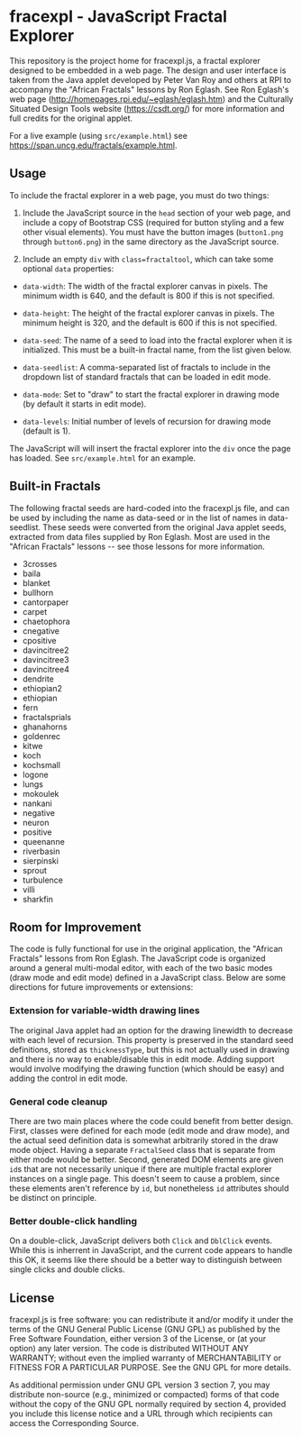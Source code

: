 # fracexpl - JavaScript Fractal Explorer

This repository is the project home for fracexpl.js, a fractal
explorer designed to be embedded in a web page. The design and user
interface is taken from the Java applet developed by Peter Van Roy and
others at RPI to accompany the "African Fractals" lessons by Ron
Eglash. See Ron Eglash's web page
(<http://homepages.rpi.edu/~eglash/eglash.htm>) and the Culturally
Situated Design Tools website (<https://csdt.org/>) for more
information and full credits for the original applet.

For a live example (using `src/example.html`) see
<https://span.uncg.edu/fractals/example.html>.

## Usage

To include the fractal explorer in a web page, you must do two things:

1. Include the JavaScript source in the `head` section of your web
page, and include a copy of Bootstrap CSS (required for button styling
and a few other visual elements). You must have the button images
(`button1.png` through `button6.png`) in the same directory as the
JavaScript source.

2. Include an empty `div` with `class=fractaltool`, which can take
some optional `data` properties:

* `data-width`: The width of the fractal explorer canvas in
  pixels. The minimum width is 640, and the default is 800 if this is
  not specified.

* `data-height`: The height of the fractal explorer canvas in
  pixels. The minimum height is 320, and the default is 600 if this is
  not specified.
  
* `data-seed`: The name of a seed to load into the fractal explorer
  when it is initialized. This must be a built-in fractal name, from
  the list given below.

* `data-seedlist`: A comma-separated list of fractals to include in
  the dropdown list of standard fractals that can be loaded in edit
  mode.

* `data-mode`: Set to "draw" to start the fractal explorer in drawing
  mode (by default it starts in edit mode).

* `data-levels`: Initial number of levels of recursion for drawing
  mode (default is 1).

The JavaScript will will insert the fractal explorer into the `div`
once the page has loaded. See `src/example.html` for an example.

## Built-in Fractals

The following fractal seeds are hard-coded into the fracexpl.js file,
and can be used by including the name as data-seed or in the list of
names in data-seedlist. These seeds were converted from the original
Java applet seeds, extracted from data files supplied by Ron
Eglash. Most are used in the "African Fractals" lessons -- see those
lessons for more information.

* 3crosses
* baila
* blanket
* bullhorn
* cantorpaper
* carpet
* chaetophora
* cnegative
* cpositive
* davincitree2
* davincitree3
* davincitree4
* dendrite
* ethiopian2
* ethiopian
* fern
* fractalsprials
* ghanahorns
* goldenrec
* kitwe
* koch
* kochsmall
* logone
* lungs
* mokoulek
* nankani
* negative
* neuron
* positive
* queenanne
* riverbasin
* sierpinski
* sprout
* turbulence
* villi
* sharkfin


## Room for Improvement

The code is fully functional for use in the original application, the
"African Fractals" lessons from Ron Eglash. The JavaScript code is
organized around a general multi-modal editor, with each of the two
basic modes (draw mode and edit mode) defined in a JavaScript
class. Below are some directions for future improvements or
extensions:

### Extension for variable-width drawing lines

The original Java applet had an option for the drawing linewidth to
decrease with each level of recursion. This property is preserved in
the standard seed definitions, stored as `thicknessType`, but this is
not actually used in drawing and there is no way to enable/disable
this in edit mode. Adding support would involve modifying the drawing
function (which should be easy) and adding the control in edit mode.

### General code cleanup

There are two main places where the code could benefit from better
design. First, classes were defined for each mode (edit mode and draw
mode), and the actual seed definition data is somewhat arbitrarily
stored in the draw mode object. Having a separate `FractalSeed` class
that is separate from either mode would be better. Second, generated
DOM elements are given `id`s that are not necessarily unique if there
are multiple fractal explorer instances on a single page. This doesn't
seem to cause a problem, since these elements aren't reference by
`id`, but nonetheless `id` attributes should be distinct on principle.

### Better double-click handling

On a double-click, JavaScript delivers both `Click` and `DblClick`
events. While this is inherrent in JavaScript, and the current code
appears to handle this OK, it seems like there should be a better way
to distinguish between single clicks and double clicks.

## License

fracexpl.js is free software: you can redistribute it and/or modify it
under the terms of the GNU General Public License (GNU GPL) as
published by the Free Software Foundation, either version 3 of the
License, or (at your option) any later version.  The code is
distributed WITHOUT ANY WARRANTY; without even the implied warranty of
MERCHANTABILITY or FITNESS FOR A PARTICULAR PURPOSE.  See the GNU GPL
for more details.

As additional permission under GNU GPL version 3 section 7, you may
distribute non-source (e.g., minimized or compacted) forms of that
code without the copy of the GNU GPL normally required by section 4,
provided you include this license notice and a URL through which
recipients can access the Corresponding Source.




